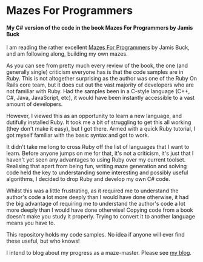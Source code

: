# Mazes For Programmers
#### My C# version of the code in the book Mazes For Programmers by Jamis Buck

I am reading the rather excellent [Mazes For Programmers](https://pragprog.com/book/jbmaze/mazes-for-programmers) by Jamis Buck, and am following along, building my own mazes.

As you can see from pretty much every review of the book, the one (and generally single) criticism everyone has is that the code samples are in Ruby. This is not altogether surprising as the author was one of the Ruby On Rails core team, but it does cut out the vast majority of developers who are not familiar with Ruby. Had the samples been in a C-style language (C++, C#, Java, JavaScript, etc), it would have been instantly accessible to a vast amount of developers.

However, I viewed this as an opportunity to learn a new language, and dutifully installed Ruby. It took me a bit of struggling to get this all working (they don't make it easy), but I got there. Armed with a quick Ruby tutorial, I got myself familiar with the basic syntax and got to work.

It didn't take me long to cross Ruby off the list of languages that I want to learn. Before anyone jumps on me for that, it's not a criticism, it's just that I haven't yet seen any advantages to using Ruby over my current toolset. Realising that apart from being fun, writing maze generation and solving code held the key to understanding some interesting and possibly useful algorithms, I decided to drop Ruby and develop my own C# code.

Whilst this was a little frustrating, as it required me to understand the author's code a lot more deeply than I would have done otherwise, it had the big advantage of requiring me to understand the author's code a lot more deeply than I would have done otherwise! Copying code from a book doesn't make you study it properly. Trying to convert it to another language means you have to.

This repository holds my code samples. No idea if anyone will ever find these useful, but who knows!

I intend to blog about my progress as a maze-master. Please see [my blog](https://www.pixata.co.uk/).